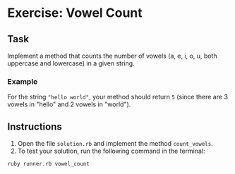 # Exercise: Vowel Count

## Task
Implement a method that counts the number of vowels (a, e, i, o, u, both uppercase and lowercase) in a given string.

### Example
For the string `"hello world"`, your method should return `5` (since there are 3 vowels in "hello" and 2 vowels in "world").

## Instructions
1. Open the file `solution.rb` and implement the method `count_vowels`.
2. To test your solution, run the following command in the terminal:

```bash
ruby runner.rb vowel_count
```